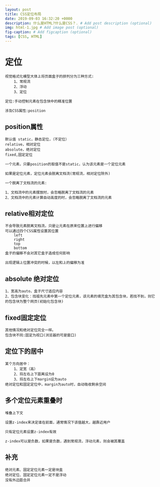 ```yaml
---
layout: post
title: CSS定位布局
date: 2019-09-03 16:32:20 +0000
description: 什么是HTML?什么是CSS？. # Add post description (optional)
img: html-1.jpg # Add image post (optional)
fig-caption: # Add figcaption (optional)
tags: [CSS, HTML]
---
```

# 定位
    视觉格式化模型大体上将页面盒子的排列分为三种方式:
        1、常规流
        2、浮动
        3、定位
    
    定位:手动控制元素在包含快中的精准位置

    涉及CSS属性:position

## position属性
    默认值 static，静态定位，（不定位）
    relative，相对定位
    absolute，绝对定位
    fixed,固定定位

    一个元素，只要position的取值不是static，认为该元素是一个定位元素

    如果是定位元素，定位元素会脱离文档流(常规流，相对定位除外)

    一个脱离了文档流的元素:

    1、文档流中的元素摆放时，会忽略脱离了文档流的元素
    2、文档流中的元素计算自动高度的时，会忽略脱离了文档流的元素

## relative相对定位
    不会导致元素脱离文档流，只是让元素在原来位置上进行偏移
    可以通过四个CSS属性设置其位置
        left
        right
        top
        bottom
    盒子的偏移不会对其它盒子造成任何影响

    出现逻辑上位置冲突的时候，以左和上的偏移为准

## absolute 绝对定位
    1、宽高为auto，盒子尺寸适应内容
    2、包含块变化：找祖先元素中第一个定位元素，该元素的填充盒为其包含块，若找不到，则它的包含块为整个网页(初始化包含块)

## fixed固定定位
    其他情况和绝对定位完全一样。
    包含块不同:固定为视口(浏览器的可是窗口)

## 定位下的居中
    某个方向居中：
        1、定宽（高）
        2、将左右上下距离设为0
        3、将左右上下margin设为auto
    绝对定位和固定定位中，margin为auto时，自动吸收剩余空间

## 多个定位元素重叠时
    堆叠上下文

    设置z-index来决定谁在前面，通常情况下该值越大，越靠近用户

    只有定位元素设置z-index有效

    z-index可以是负数，如果是负数，遇到常规流，浮动元素，则会被其覆盖

## 补充
    绝对元素、固定定位元素一定是块盒
    绝对定位、固定定位元素一定不是浮动
    没有外边距合并